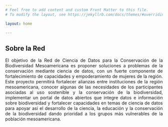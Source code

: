 ```yaml
---
# Feel free to add content and custom Front Matter to this file.
# To modify the layout, see https://jekyllrb.com/docs/themes/#overriding-theme-defaults

layout: home

---
```


## Sobre la Red

<div style="text-align: justify">
El objetivo de la Red de Ciencia de Datos para la Conservación de la Biodiversidad Mesoamericana es proponer soluciones a problemas de la conservación mediante ciencia de datos, con un fuerte componente de fortalecimiento de capacidades y empoderamiento de mujeres de la región. Este proyecto permitirá fortalecer alianzas entre instituciones de la región mesoamericana, conocer algunas de las necesidades de los participantes asociadas al uso sostenible y la conservación de la biodiversidad, implementar un portal de datos abiertos que integre datos e información sobre biodiversidad y fortalecer capacidades en temas de ciencia de datos para apoyar así el desarrollo de la ciencia, la educación y la conservación de la biodiversidad dando prioridad a los grupos más vulnerables de la población mesoamericana.
</div>
<br>